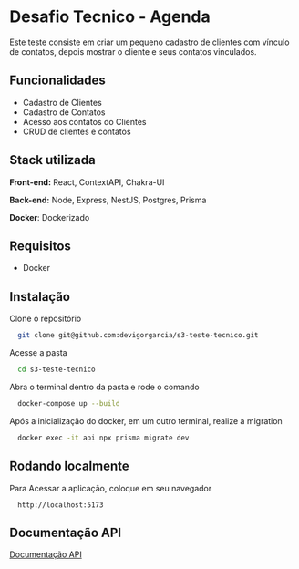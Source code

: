 
# Desafio Tecnico - Agenda

Este teste consiste em criar um pequeno cadastro de clientes com vínculo de contatos, depois mostrar o cliente e seus contatos vinculados.


## Funcionalidades

- Cadastro de Clientes
- Cadastro de Contatos
- Acesso aos contatos do Clientes
- CRUD de clientes e contatos


## Stack utilizada

**Front-end:** React, ContextAPI, Chakra-UI

**Back-end:** Node, Express, NestJS, Postgres, Prisma

**Docker**: Dockerizado


## Requisitos

- Docker
## Instalação

Clone o repositório

```bash
  git clone git@github.com:devigorgarcia/s3-teste-tecnico.git
```

Acesse a pasta
```bash
  cd s3-teste-tecnico
```

Abra o terminal dentro da pasta e rode o comando
```bash
  docker-compose up --build
```

Após a inicialização do docker, em um outro terminal, realize a migration

```bash
  docker exec -it api npx prisma migrate dev
```
    
## Rodando localmente

Para Acessar a aplicação, coloque em seu navegador

```http
  http://localhost:5173
```


## Documentação API

[Documentação API](http://localhost:3000/api)

